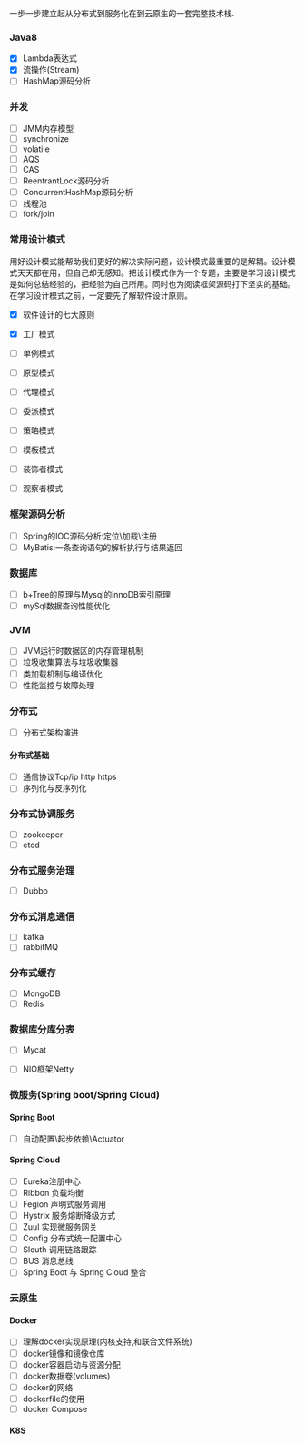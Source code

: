 一步一步建立起从分布式到服务化在到云原生的一套完整技术栈.

### Java8

- [x] Lambda表达式
- [x] 流操作(Stream)
- [ ] HashMap源码分析

### 并发

- [ ] JMM内存模型
- [ ] synchronize
- [ ] volatile
- [ ] AQS
- [ ] CAS
- [ ] ReentrantLock源码分析
- [ ] ConcurrentHashMap源码分析
- [ ] 线程池
- [ ] fork/join

### 常用设计模式

​	用好设计模式能帮助我们更好的解决实际问题，设计模式最重要的是解耦。设计模式天天都在用，但自己却无感知。把设计模式作为一个专题，主要是学习设计模式是如何总结经验的，把经验为自己所用。同时也为阅读框架源码打下坚实的基础。在学习设计模式之前，一定要先了解软件设计原则。

- [x] 软件设计的七大原则

- [x] 工厂模式
- [ ] 单例模式
- [ ] 原型模式
- [ ] 代理模式
- [ ] 委派模式
- [ ] 策略模式
- [ ] 模板模式
- [ ] 装饰者模式
- [ ] 观察者模式

### 框架源码分析

- [ ] Spring的IOC源码分析:定位\加载\注册
- [ ] MyBatis:一条查询语句的解析执行与结果返回

### 数据库

- [ ] b+Tree的原理与Mysql的innoDB索引原理
- [ ] mySql数据查询性能优化

### JVM

- [ ] JVM运行时数据区的内存管理机制
- [ ] 垃圾收集算法与垃圾收集器
- [ ] 类加载机制与编译优化
- [ ] 性能监控与故障处理

### 分布式

- [ ] 分布式架构演进

#### 分布式基础

- [ ] 通信协议Tcp/ip http https
- [ ] 序列化与反序列化

### 分布式协调服务

- [ ] zookeeper
- [ ] etcd

### 分布式服务治理

- [ ] Dubbo

### 分布式消息通信

- [ ] kafka
- [ ] rabbitMQ

### 分布式缓存

- [ ] MongoDB
- [ ] Redis

### 数据库分库分表

- [ ] Mycat

- [ ] NIO框架Netty

### 微服务(Spring boot/Spring Cloud)

#### Spring Boot

- [ ] 自动配置\起步依赖\Actuator

#### Spring Cloud

- [ ] Eureka注册中心
- [ ] Ribbon 负载均衡
- [ ] Fegion 声明式服务调用
- [ ] Hystrix 服务熔断降级方式
- [ ] Zuul 实现微服务网关
- [ ] Config 分布式统一配置中心
- [ ] Sleuth 调用链路跟踪
- [ ] BUS 消息总线
- [ ] Spring Boot 与 Spring Cloud 整合

### 云原生

#### Docker

- [ ] 理解docker实现原理(内核支持,和联合文件系统)
- [ ] docker镜像和镜像仓库
- [ ] docker容器启动与资源分配
- [ ] docker数据卷(volumes)
- [ ] docker的网络
- [ ] dockerfile的使用
- [ ] docker Compose 

#### K8S

